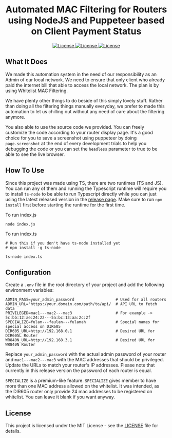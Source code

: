 <div align="center">
  <h1>Automated MAC Filtering for Routers using NodeJS and Puppeteer based on Client Payment Status</h1>

<a href="https://www.typescriptlang.org/">
    <img alt="License" src="https://img.shields.io/badge/Typescript-3776AB?style=for-the-badge&logo=typescript&logoColor=white">
</a>
<a href="https://www.nodejs.org/">
    <img alt="License" src="https://img.shields.io/badge/NodeJS v22.12.0-417e38?style=for-the-badge&logo=nodejs&logoColor=white">
</a>
<a href="https://github.com/SalamPS/puppet-mac-filter/blob/main/LICENSE">
  <img alt="License" src="https://img.shields.io/badge/License-MIT-2cb150?style=for-the-badge&logo=opensourceinitiative&logoColor=white">
</a>
</div>

## What It Does

We made this automation system in the need of our responsibility as an Admin of our local network. We need to ensure that only client who already paid the internet bill that able to access the local network. The plan is by using Whitelist MAC Filtering.

We have plenty other things to do beside of this simply lovely stuff. Rather than doing all the filtering things manually everyday, we prefer to made this automation to let us chilling out without any need of care about the filtering anymore.

You also able to use the source code we provided. You can freely customize the code according to your router display page. It's a good choice for you to save a screenshot using puppeteer by doing `page.screenshot` at the end of every development trials to help you debugging the code or you can set the `headless` parameter to true to be able to see the live browser.

## How To Use

Since this project was made using TS, there are two runtimes (TS and JS). You can run any of them and running the Typescript runtime will require you to install `ts-node` to be able to run Typescript directly while you can just using the latest released version in the [release page](https://github.com/SalamPS/puppet-mac-filter/releases). Make sure to run `npm install` first before starting the runtime for the first time.

To run index.js

```
node index.js
```

To run index.ts

```
# Run this if you don't have ts-node installed yet
# npm install -g ts-node

ts-node index.ts
```

## Configuration

Create a `.env` file in the root directory of your project and add the following environment variables:

```
ADMIN_PASS=your_admin_password	                # Used for all routers
ADMIN_URL='https:/your.domain.com/path/to/api/  # API URL to fetch data
PRIVILEGED=mac1---mac2---mac3                   # For example -> 5c:bb:12:ae:24:22---5a:bc:13:aa:2c:2f
SPECIALIZE=fulan---faulan---fulanah             # Special names for special access on DIR605
DIR605_URL=http://192.168.0.1                   # Desired URL for DIR605L Router
WR840N_URL=http://192.168.3.1                   # Desired URL for WR840N Router
```

Replace `your_admin_password` with the actual admin password of your router and `mac1---mac2---mac3` with the MAC addresses that should be privileged. Update the URLs to match your router's IP addresses. Please note that currently in this release version the password of each router is equal.

`SPECIALIZE` is a premium-like feature. `SPECIALIZE` gives member to have more than one MAC address allowed on the whitelist. It was intended, as the DIR605 router only provide 24 mac addresses to be registered on whitelist. You can leave it blank if you want anyway.

## License

This project is licensed under the MIT License - see the [LICENSE](LICENSE) file for details.
